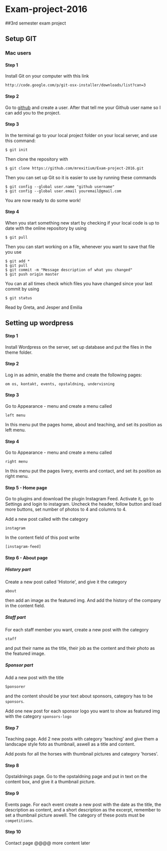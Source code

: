# Exam-project-2016
##3rd semester exam project

## Setup GIT

### Mac users

#### Step 1

Install Git on your computer with this link


```
http://code.google.com/p/git-osx-installer/downloads/list?can=3
```

#### Step 2

Go to [github](http://github.com/) and create a user. After that tell me your Github user name so I can add you to the project.

#### Step 3

In the terminal go to your local project folder on your local server, and use this command:
```
$ git init
```

Then clone the repository with

```
$ git clone https://github.com/mrexitium/Exam-project-2016.git
```
Then you can set up Git so it is easier to use by running these commands
```
$ git config --global user.name "github username"
$ git config --global user.email youremail@gmail.com
```
You are now ready to do some work!

#### Step 4

When you start something new start by checking if your local code is up to date with the online repository by using
```
$ git pull
```
Then you can start working on a file, whenever you want to save that file you use

```
$ git add *
$ git pull
$ git commit -m "Message description of what you changed"
$ git push origin master
```
You can at all times check which files you have changed since your last commit by using 
```
$ git status
```

Read by Greta, and Jesper and Emilia

## Setting up wordpress

#### Step 1

Install Wordpress on the server, set up database and put the files in the theme folder.

#### Step 2

Log in as admin, enable the theme and create the following pages:
```
om os, kontakt, events, opstaldning, undervisning
```
#### Step 3
Go to Appearance - menu and create a menu called 

``` 
left menu
```
In this menu put the pages home, about and teaching, and set its position as left menu.

#### Step 4
Go to Appearance - menu and create a menu called 

``` 
right menu
```
In this menu put the pages livery, events and contact, and set its position as right menu.

#### Step 5 - Home page

Go to plugins and download the plugin Instagram Feed.
Activate it, go to Settings and login to instagram.
Uncheck the header, follow button and load more buttons, set number of photos to 4 and columns to 4.

Add a new post called with the category 

```
instagram
```
In the content field of this post write

```
[instagram-feed]
```

#### Step 6 - About page

##### History part

Create a new post called 'Historie', and give it the category 
```
about
```
then add an image as the featured img. And add the history of the company in the content field.

##### Staff part
For each staff member you want, create a new post with the category 
```
staff
```
and put their name as the title, their job as the content and their photo as the featured image.

##### Sponsor part

Add a new post with the title 
```
Sponsorer
```
and the content should be your text about sponsors, category has to be ```sponsors```.

Add one new post for each sponsor logo you want to show as featured img with the category ```sponsors-logo```

#### Step 7

Teaching page. Add 2 new posts with category 'teaching' and give them a landscape style foto as thumbnail, aswell as a title and content.

Add posts for all the horses with thumbnail pictures and category 'horses'.

#### Step 8

Opstaldnings page. Go to the opstaldning page and put in text on the content box, and give it a thumbnail picture.

#### Step 9

Events page. For each event create a new post with the date as the title, the description as content, and a short description as the excerpt, remember to set a thumbnail picture aswell. The category of these posts must be ```competitions```.

#### Step 10

Contact page @@@@ more content later


